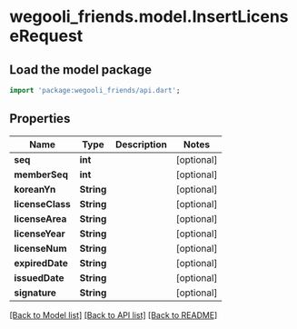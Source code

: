 # wegooli_friends.model.InsertLicenseRequest

## Load the model package

```dart
import 'package:wegooli_friends/api.dart';
```

## Properties

| Name             | Type       | Description | Notes      |
| ---------------- | ---------- | ----------- | ---------- |
| **seq**          | **int**    |             | [optional] |
| **memberSeq**    | **int**    |             | [optional] |
| **koreanYn**     | **String** |             | [optional] |
| **licenseClass** | **String** |             | [optional] |
| **licenseArea**  | **String** |             | [optional] |
| **licenseYear**  | **String** |             | [optional] |
| **licenseNum**   | **String** |             | [optional] |
| **expiredDate**  | **String** |             | [optional] |
| **issuedDate**   | **String** |             | [optional] |
| **signature**    | **String** |             | [optional] |

[[Back to Model list]](../README.md#documentation-for-models)
[[Back to API list]](../README.md#documentation-for-api-endpoints)
[[Back to README]](../README.md)
